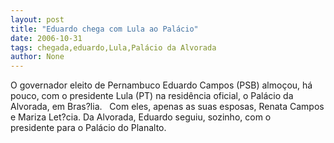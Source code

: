 ```yaml
---
layout: post
title: "Eduardo chega com Lula ao Palácio"
date: 2006-10-31
tags: chegada,eduardo,Lula,Palácio da Alvorada
author: None
---
```

O governador eleito de Pernambuco Eduardo Campos (PSB) almoçou, há pouco,&nbsp;com o presidente Lula (PT) na residência oficial,&nbsp;o&nbsp;Palácio da Alvorada, em Bras?lia.&nbsp;&nbsp;
Com eles, apenas as suas esposas, Renata Campos e Mariza Let?cia.
Da Alvorada, Eduardo seguiu, sozinho,&nbsp;com&nbsp;o presidente&nbsp;para o Palácio do Planalto.  